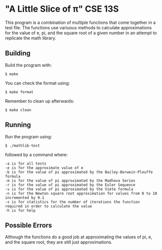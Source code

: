 # "A Little Slice of π" CSE 13S
This program is a combination of multiple functions that come together in a test file. The functions 
use variuous methods to calculate approximations for the value of e, pi, and the square root of a 
given number in an attempt to replicate the math library. 

## Building
Build the program with:
```
$ make
```
You can check the format using:
```
$ make format
```
Remember to clean up afterwards:
```
$ make clean
```

## Running
Run the program using:
```
$ ./mathlib-test
```
followed by a command where:
```
-a is for all tests
-e is for the approximate value of e
-b is for the value of pi approximated by the Bailey-Borwein-Plouffe formula
-m is for the value of pi approximated by the Madhava Series
-r is for the value of pi approximated by the Euler Sequence
-v is for the value of pi approximated by the Viete formula
-n is for the Newton square root approximation for values from 0 to 10 incremented by 0.1
-s is for statistics for the number of iterations the function required in order to calculate the value
-h is for help
```
## Possible Errors
Although the functions do a good job at approximating the values of pi, e, and the square root, they are still just approximations.  
 
